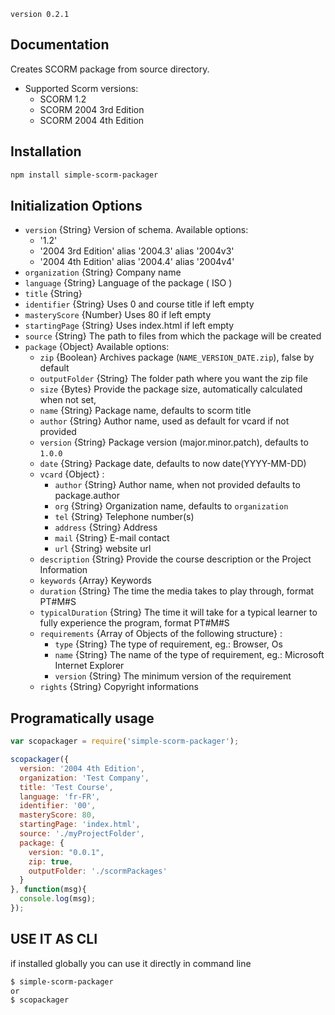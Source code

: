 `version 0.2.1`

## Documentation

Creates SCORM package from source directory.

* Supported Scorm versions:
    * SCORM 1.2
    * SCORM 2004 3rd Edition
    * SCORM 2004 4th Edition

## Installation

```bash
npm install simple-scorm-packager
```

## Initialization Options

* `version` {String} Version of schema. Available options:
    * '1.2'
    * '2004 3rd Edition' alias '2004.3' alias '2004v3'
    * '2004 4th Edition' alias '2004.4' alias '2004v4'
* `organization` {String} Company name
* `language` {String} Language of the package ( ISO )
* `title` {String}
* `identifier` {String} Uses 0 and course title if left empty
* `masteryScore` {Number} Uses 80 if left empty
* `startingPage` {String} Uses index.html if left empty
* `source` {String} The path to files from which the package will be created
* `package` {Object} Available options:
    * `zip` {Boolean} Archives package (`NAME_VERSION_DATE.zip`), false by default
    * `outputFolder` {String} The folder path where you want the zip file
    * `size` {Bytes} Provide the package size, automatically calculated when not set,
    * `name` {String} Package name, defaults to scorm title
    * `author` {String} Author name, used as default for vcard if not provided
    * `version` {String} Package version (major.minor.patch), defaults to `1.0.0`
    * `date` {String} Package date, defaults to now date(YYYY-MM-DD)
    * `vcard` {Object} :
      * `author` {String} Author name, when not provided defaults to package.author
      * `org` {String} Organization name, defaults to `organization`
      * `tel` {String} Telephone number(s)
      * `address` {String} Address
      * `mail` {String} E-mail contact
      * `url` {String} website url
    * `description` {String} Provide the course description or the Project Information
    * `keywords` {Array} Keywords
    * `duration` {String} The time the media takes to play through, format PT#M#S
    * `typicalDuration` {String} The time it will take for a typical learner to fully experience the program, format PT#M#S
    * `requirements` {Array of Objects of the following structure} : 
      * `type` {String} The type of requirement, eg.: Browser, Os
      * `name` {String} The name of the type of requirement, eg.: Microsoft Internet Explorer
      * `version` {String} The minimum version of the requirement
    * `rights` {String} Copyright informations


## Programatically usage

```javascript
var scopackager = require('simple-scorm-packager');

scopackager({
  version: '2004 4th Edition',
  organization: 'Test Company',
  title: 'Test Course',
  language: 'fr-FR',
  identifier: '00',
  masteryScore: 80,
  startingPage: 'index.html',
  source: './myProjectFolder',
  package: {
    version: "0.0.1",
    zip: true,
    outputFolder: './scormPackages'
  }
}, function(msg){
  console.log(msg);
});
```

## USE IT AS CLI
if installed globally you can use it directly in command line

```bash
$ simple-scorm-packager
or
$ scopackager
```